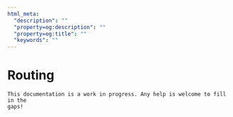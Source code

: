 ```yaml
---
html_meta:
  "description": ""
  "property=og:description": ""
  "property=og:title": ""
  "keywords": ""
---
```


# Routing

```{note}
This documentation is a work in progress. Any help is welcome to fill in the
gaps!
```
